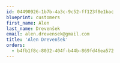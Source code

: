 ```yaml
---
id: 04490926-1b7b-4a3c-9c52-ff123f8e1bac
blueprint: customers
first_name: Alen
last_name: Drevenšek
email: alen.drevensek@gmail.com
title: 'Alen Drevenšek'
orders:
  - b4fb1f8c-8032-404f-b44b-869fd46ea572
---
```

